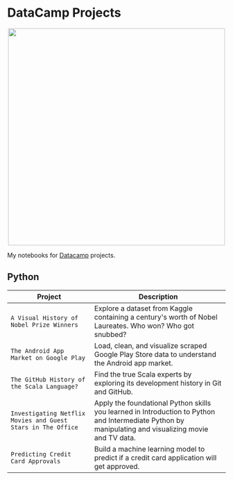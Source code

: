 
# DataCamp Projects

<p align="center"> 
<img src="https://www.google.com/url?sa=i&url=https%3A%2F%2Fwww.datacamp.com%2F&psig=AOvVaw2HinyyIDZxsQMoWHT9hcCo&ust=1632738669858000&source=images&cd=vfe&ved=0CAkQjRxqFwoTCPiz8Ni3nPMCFQAAAAAdAAAAABAD" width="500">
</p>

My notebooks for [Datacamp](https://www.datacamp.com/profile/eshaansn) projects.

## Python
| Project | Description |
| --- | --- |
| `A Visual History of Nobel Prize Winners` | Explore a dataset from Kaggle containing a century's worth of Nobel Laureates. Who won? Who got snubbed? |
| `The Android App Market on Google Play` | Load, clean, and visualize scraped Google Play Store data to understand the Android app market. |
| `The GitHub History of the Scala Language?` | Find the true Scala experts by exploring its development history in Git and GitHub. |
| `Investigating Netflix Movies and Guest Stars in The Office` | Apply the foundational Python skills you learned in Introduction to Python and Intermediate Python by manipulating and visualizing movie and TV data. |
| `Predicting Credit Card Approvals` | Build a machine learning model to predict if a credit card application will get approved. |

